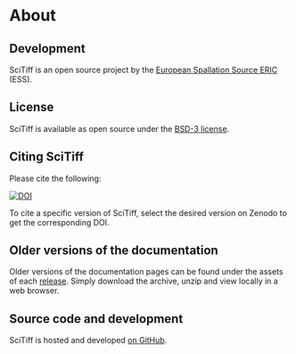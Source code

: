 # About

## Development

SciTiff is an open source project by the [European Spallation Source ERIC](https://europeanspallationsource.se/) (ESS).

## License

SciTiff is available as open source under the [BSD-3 license](https://opensource.org/licenses/BSD-3-Clause).

## Citing SciTiff

Please cite the following:

[![DOI](https://zenodo.org/badge/FIXME.svg)](https://zenodo.org/doi/10.5281/zenodo.FIXME)

To cite a specific version of SciTiff, select the desired version on Zenodo to get the corresponding DOI.

## Older versions of the documentation

Older versions of the documentation pages can be found under the assets of each [release](https://github.com/ESS-DMSC-DRAM/scitiff/releases).
Simply download the archive, unzip and view locally in a web browser.

## Source code and development

SciTiff is hosted and developed [on GitHub](https://github.com/ESS-DMSC-DRAM/scitiff).
